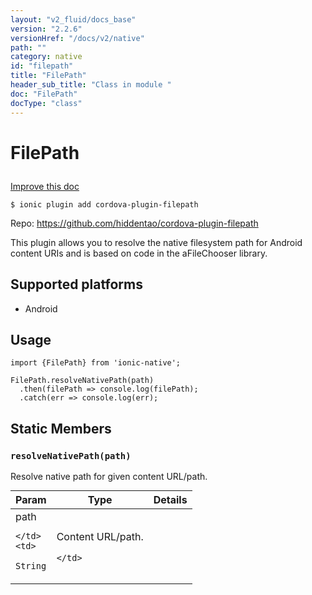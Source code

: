 ```yaml
---
layout: "v2_fluid/docs_base"
version: "2.2.6"
versionHref: "/docs/v2/native"
path: ""
category: native
id: "filepath"
title: "FilePath"
header_sub_title: "Class in module "
doc: "FilePath"
docType: "class"
---
```








<h1 class="api-title">
  
  FilePath
  

  

  

</h1>

<a class="improve-v2-docs" href="http://github.com/driftyco/ionic-native/edit/master/src/plugins/filepath.ts#L2">
  Improve this doc
</a>



<!-- decorators -->


<pre><code>$ ionic plugin add cordova-plugin-filepath</code></pre>
<p>Repo:
  <a href="https://github.com/hiddentao/cordova-plugin-filepath">
    https://github.com/hiddentao/cordova-plugin-filepath
  </a>
</p>

<!-- description -->

<p>This plugin allows you to resolve the native filesystem path for Android content URIs and is based on code in the aFileChooser library.</p>


<!-- @platforms tag -->
<h2>Supported platforms</h2>

<ul>
  <li>Android</li>
</ul>

<!-- @platforms tag end -->


<!-- @usage tag -->

<h2>Usage</h2>

<pre><code>import {FilePath} from &#39;ionic-native&#39;;

FilePath.resolveNativePath(path)
  .then(filePath =&gt; console.log(filePath);
  .catch(err =&gt; console.log(err);
</code></pre>




<!-- @property tags -->


<h2>Static Members</h2>

<div id="resolveNativePath"></div>
<h3><code>resolveNativePath(path)</code>
  
</h3>


Resolve native path for given content URL/path.


<table class="table param-table" style="margin:0;">
  <thead>
  <tr>
    <th>Param</th>
    <th>Type</th>
    <th>Details</th>
  </tr>
  </thead>
  <tbody>
  
  <tr>
    <td>
      path
      
      
    </td>
    <td>
      
<code>String</code>
    </td>
    <td>
      <p>Content URL/path.</p>

      
    </td>
  </tr>
  
  </tbody>
</table>








<!-- methods on the class -->



<!-- other classes -->

<!-- end other classes -->

<!-- interfaces -->

<!-- end interfaces -->

<!-- related link --><!-- end content block -->


<!-- end body block -->

